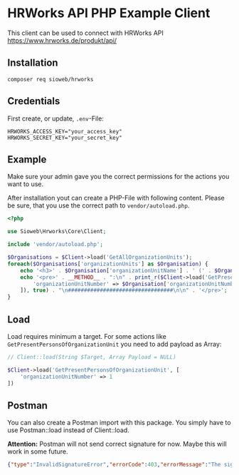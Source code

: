 # HRWorks API PHP Example Client

This client can be used to connect with HRWorks API https://www.hrworks.de/produkt/api/

## Installation

`composer req sioweb/hrworks`

## Credentials

First create, or update, `.env`-File:

```
HRWORKS_ACCESS_KEY="your_access_key"
HRWORKS_SECRET_KEY="your_secret_key"
```

## Example

Make sure your admin gave you the correct permissions for the actions you want to use.

After installation yout can create a PHP-File with following content. Please be sure, that you use the correct path to `vendor/autoload.php`.

```php
<?php

use Sioweb\Hrworks\Core\Client;

include 'vendor/autoload.php';

$Organisations = $Client->load('GetAllOrganizationUnits');
foreach($Organisations['organizationUnits'] as $Organisation) {
    echo '<h3>' . $Organisation['organizationUnitName'] . ' (' . $Organisation['organizationUnitNumber'] . ')</h3>';
    echo '<pre>' . __METHOD__ . ":\n" . print_r($Client->load('GetPresentPersonsOfOrganizationUnit', [
        'organizationUnitNumber' => $Organisation['organizationUnitNumber']
    ]), true) . "\n#################################\n\n" . '</pre>';
}
```

## Load

Load requires minimum a target. For some actions like `GetPresentPersonsOfOrganizationUnit` you need to add payload as Array: 

```php
// Client::load(String $Target, Array Payload = NULL)

$Client->load('GetPresentPersonsOfOrganizationUnit', [
    'organizationUnitNumber' => 1
])
```

## Postman

You can also create a Postman import with this package. You simply have to use Postman::load instead of Client::load. 

**Attention:** Postman will not send correct signature for now. Maybe this will work in some future.

```json
{"type":"InvalidSignatureError","errorCode":403,"errorMessage":"The signature included in your request does not match the signature we calculated."}
```